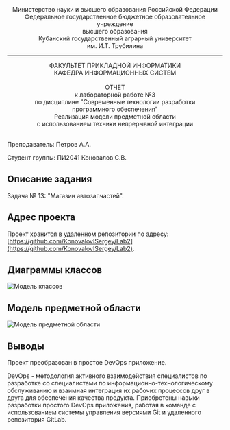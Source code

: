 <div align="center">
Министерство науки и высшего образования Российской Федерации <br />
Федеральное государственное бюджетное образовательное учреждение <br />
высшего образования <br />
Кубанский государственный аграрный университет <br />
им. И.Т. Трубилина
</div>
<hr />
<div align="center">
ФАКУЛЬТЕТ ПРИКЛАДНОЙ ИНФОРМАТИКИ <br />
КАФЕДРА ИНФОРМАЦИОННЫХ СИСТЕМ
</div>
<br />
<div align="center">
ОТЧЕТ <br />
к лабораторной работе №3 <br />
по дисциплине "Современные технологии разработки <br />
программного обеспечения" <br />
Реализация модели предметной области <br />
с использованием техники непрерывной интеграции
</div>
<br />

Преподаватель: Петров А.А.

Студент группы: ПИ2041 Коновалов С.В.

## Описание задания

Задача № 13: "Магазин автозапчастей".

## Адрес проекта

Проект хранится в удаленном репозитории по адресу: [https://github.com/KonovalovISergey/Lab2](https://github.com/KonovalovISergey/Lab2).

## Диаграммы классов

![Модель классов](doc/CLASS.jpg)

## Модель предметной области

![Модель предметной области](doc/Save.jpg)

## Выводы

Проект преобразован в простое DevOps приложение.

DevOps - методология активного взаимодействия специалистов по разработке со специалистами по информационно-технологическому обслуживанию и взаимная интеграция их рабочих процессов друг в друга для обеспечения качества продукта.
Приобретены навыки разработки простого DevOps приложения, работая в команде с использованием системы управления версиями Git и удаленного репозитория GitLab.